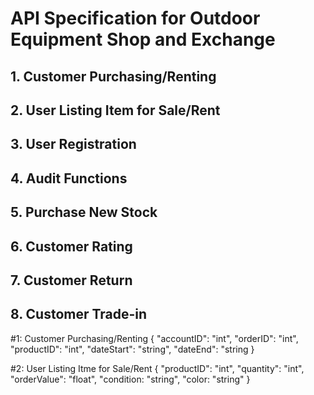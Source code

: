 # API Specification for Outdoor Equipment Shop and Exchange

## 1. Customer Purchasing/Renting

## 2. User Listing Item for Sale/Rent

## 3. User Registration

## 4. Audit Functions

## 5. Purchase New Stock

## 6. Customer Rating

## 7. Customer Return

## 8. Customer Trade-in

#1: Customer Purchasing/Renting
{
  "accountID": "int",
  "orderID": "int",
  "productID": "int",
  "dateStart": "string",
  "dateEnd": "string
}

#2: User Listing Itme for Sale/Rent
{
  "productID": "int",
  "quantity": "int",
  "orderValue": "float",
  "condition: "string",
  "color: "string"
}
